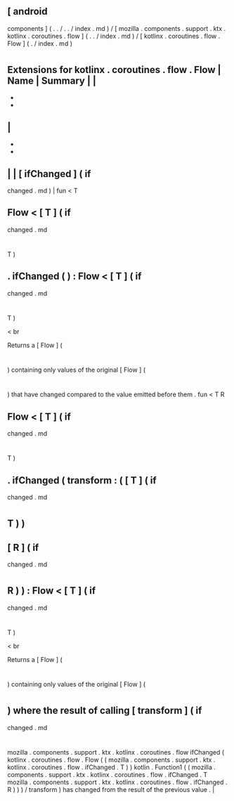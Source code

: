 [
android
-
components
]
(
.
.
/
.
.
/
index
.
md
)
/
[
mozilla
.
components
.
support
.
ktx
.
kotlinx
.
coroutines
.
flow
]
(
.
.
/
index
.
md
)
/
[
kotlinx
.
coroutines
.
flow
.
Flow
]
(
.
/
index
.
md
)
#
#
#
Extensions
for
kotlinx
.
coroutines
.
flow
.
Flow
|
Name
|
Summary
|
|
-
-
-
|
-
-
-
|
|
[
ifChanged
]
(
if
-
changed
.
md
)
|
fun
<
T
>
Flow
<
[
T
]
(
if
-
changed
.
md
#
T
)
>
.
ifChanged
(
)
:
Flow
<
[
T
]
(
if
-
changed
.
md
#
T
)
>
<
br
>
Returns
a
[
Flow
]
(
#
)
containing
only
values
of
the
original
[
Flow
]
(
#
)
that
have
changed
compared
to
the
value
emitted
before
them
.
fun
<
T
R
>
Flow
<
[
T
]
(
if
-
changed
.
md
#
T
)
>
.
ifChanged
(
transform
:
(
[
T
]
(
if
-
changed
.
md
#
T
)
)
-
>
[
R
]
(
if
-
changed
.
md
#
R
)
)
:
Flow
<
[
T
]
(
if
-
changed
.
md
#
T
)
>
<
br
>
Returns
a
[
Flow
]
(
#
)
containing
only
values
of
the
original
[
Flow
]
(
#
)
where
the
result
of
calling
[
transform
]
(
if
-
changed
.
md
#
mozilla
.
components
.
support
.
ktx
.
kotlinx
.
coroutines
.
flow
ifChanged
(
kotlinx
.
coroutines
.
flow
.
Flow
(
(
mozilla
.
components
.
support
.
ktx
.
kotlinx
.
coroutines
.
flow
.
ifChanged
.
T
)
)
kotlin
.
Function1
(
(
mozilla
.
components
.
support
.
ktx
.
kotlinx
.
coroutines
.
flow
.
ifChanged
.
T
mozilla
.
components
.
support
.
ktx
.
kotlinx
.
coroutines
.
flow
.
ifChanged
.
R
)
)
)
/
transform
)
has
changed
from
the
result
of
the
previous
value
.
|

